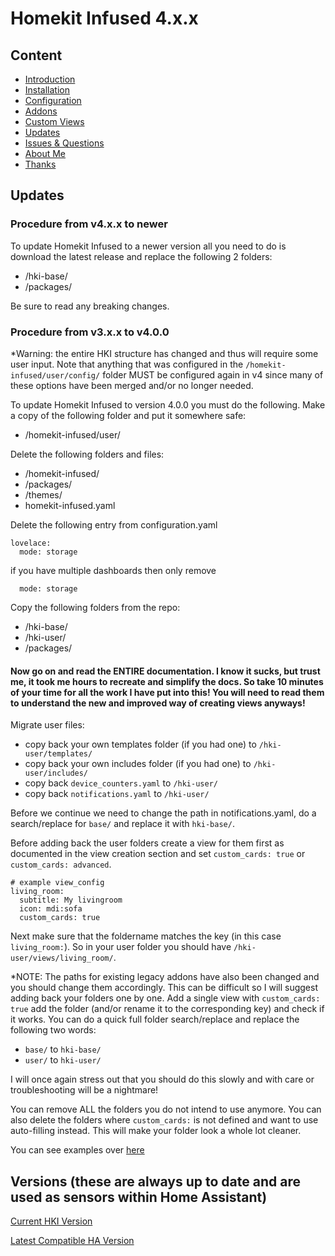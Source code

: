 # Homekit Infused 4.x.x

## Content
- [Introduction](index.md)
- [Installation](installation.md)
- [Configuration](configuration.md)
- [Addons](addons.md)
- [Custom Views](custom_views.md)
- [Updates](updates.md)
- [Issues & Questions](issues.md)
- [About Me](about.md)
- [Thanks](thanks.md)

## Updates
### Procedure from v4.x.x to newer
To update Homekit Infused to a newer version all you need to do is download the latest release and replace the following 2 folders:
- /hki-base/
- /packages/

Be sure to read any breaking changes.

### Procedure from v3.x.x to v4.0.0
*Warning: the entire HKI structure has changed and thus will require some user input. Note that anything that was configured in the `/homekit-infused/user/config/` folder MUST be configured again in v4 since many of these options have been merged and/or no longer needed.

To update Homekit Infused to version 4.0.0 you must do the following.
Make a copy of the following folder and put it somewhere safe:
- /homekit-infused/user/

Delete the following folders and files:
- /homekit-infused/
- /packages/
- /themes/
- homekit-infused.yaml

Delete the following entry from configuration.yaml
```
lovelace:
  mode: storage
```
if you have multiple dashboards then only remove
```
  mode: storage
```

Copy the following folders from the repo:
- /hki-base/
- /hki-user/
- /packages/

#### Now go on and read the ENTIRE documentation. I know it sucks, but trust me, it took me hours to recreate and simplify the docs. So take 10 minutes of your time for all the work I have put into this! You will need to read them to understand the new and improved way of creating views anyways!

Migrate user files:
- copy back your own templates folder (if you had one) to `/hki-user/templates/`
- copy back your own includes folder (if you had one) to `/hki-user/includes/`
- copy back `device_counters.yaml` to `/hki-user/`
- copy back `notifications.yaml` to `/hki-user/`

Before we continue we need to change the path in notifications.yaml, do a search/replace for `base/` and replace it with `hki-base/`.

Before adding back the user folders create a view for them first as documented in the view creation section and set `custom_cards: true` or `custom_cards: advanced`.
```
# example view_config
living_room:
  subtitle: My livingroom
  icon: mdi:sofa
  custom_cards: true
```
Next make sure that the foldername matches the key (in this case `living_room:`). So in your user folder you should have `/hki-user/views/living_room/`.

*NOTE: The paths for existing legacy addons have also been changed and you should change them accordingly. This can be difficult so I will suggest adding back your folders one by one. Add a single view with `custom_cards: true` add the folder (and/or rename it to the corresponding key) and check if it works. You can do a quick full folder search/replace and replace the following two words:
- `base/` to `hki-base/`
- `user/` to `hki-user/`

I will once again stress out that you should do this slowly and with care or troubleshooting will be a nightmare!

You can remove ALL the folders you do not intend to use anymore. You can also delete the folders where `custom_cards:` is not defined and want to use auto-filling instead. This will make your folder look a whole lot cleaner.

You can see examples over [here](https://github.com/jimz011/homekit-infused/tree/4.x.x-personal)

## Versions (these are always up to date and are used as sensors within Home Assistant)
[Current HKI Version](version.html)

[Latest Compatible HA Version](version_compatible.html)
